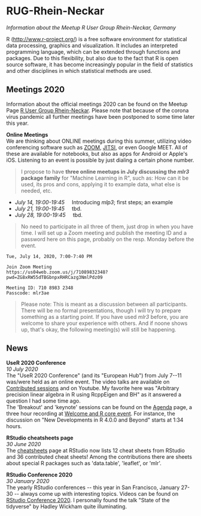 # RUG-Rhein-Neckar

*Information about the Meetup R User Group Rhein-Neckar, Germany*

R (<http://www.r-project.org/>) is a free software environment for statistical data processing, graphics and visualization. It includes an interpreted programming language, which can be extended through functions and packages. Due to this flexibility, but also due to the fact that R is open source software, it has become increasingly popular in the field of statistics and other disciplines in which statistical methods are used.


## Meetings 2020

Information about the official meetings 2020 can be found on the Meetup Page [R User Group Rhein-Neckar](https://www.meetup.com/R-User-Group-Rhein-Neckar/). Please note that because of the corona virus pandemic all further meetings have been postponed to some time later this year.

**Online Meetings**  
We are thinking about ONLINE meetings during this summer, utilizing video conferencing software such as [ZOOM](https://zoom.us/), [JITSI](https://jitsi.org/), or even Google MEET. All of these are available for notebooks, but also as apps for Android or Apple's iOS. Listening to an event is possible by just dialing a certain phone number.

> I propose to have **three online meetups in July discussing the *mlr3* package family** for "Machine Learning in R", such as: How can it be used, its pros and cons, applying it to example data, what else is needed, etc.

* *July 14, 19:00-19:45* &nbsp;&nbsp;&nbsp; Introducing *mlp3*; first steps; an example
* *July 21, 19:00-19:45* &nbsp;&nbsp;&nbsp; tbd.
* *July 28, 19:00-19:45* &nbsp;&nbsp;&nbsp; tbd.

> No need to participate in all three of them, just drop in when you have time. I will set up a Zoom meeting and publish the meeting ID and a password here on this page, probably on the resp. Monday before the event.

    Tue, July 14, 2020, 7:00-7:40 PM

    Join Zoom Meeting
    https://us04web.zoom.us/j/71089832348?pwd=ZG8xRW55dTBGbnpxRHRCazg3NmlPdz09

    Meeting ID: 710 8983 2348
    Passcode: mlr3ae

> Please note: This is meant as a discussion between all participants. There will be no formal presentations, though I will try to prepare something as a starting point. If you have used *mlr3* before, you are welcome to share your experience with others. And if noone shows up, that's okay, the following meeting(s) will still be happening.


## News

**UseR 2020 Conference**  
_10 July 2020_  
The "UseR 2020 Conference" (and its "European Hub") from July 7--11 was/were held as an online event. The video talks are available on [Contributed sessions](https://user2020.r-project.org/program/contributed/) and on Youtube. My favorite here was "Arbitrary precision linear algebra in R using RcppEigen and BH" as it answered a question I had some time ago.  
The 'Breakout' and 'keynote' sessions can be found on the [Agenda](https://user2020.r-project.org/program/agenda/) page, a three hour recording at [Welcome and R core event](https://www.youtube.com/watch?v=X_eDHNVceCU&feature=youtu.be). For instance, the discussion on "New Developments in R 4.0.0 and Beyond" starts at 1:34 hours.

**RStudio cheatsheets page**  
_30 June 2020_  
The [cheatsheets](https://rstudio.com/resources/cheatsheets/) page at RStudio now lists 12 cheat sheets from RStudio and 36 contributed cheat sheets! Among the contributions there are sheets about special R packages such as 'data.table', 'leaflet', or 'mlr'.

**RStudio Conference 2020**  
_30 January 2020_  
The yearly RStudio conferences -- this year in San Francisco, January 27-30  -- always come up with interesting topics. Videos can be found on [RStudio Conference 2020](https://resources.rstudio.com/rstudio-conf-2020). I personally found the talk "State of the tidyverse" by Hadley Wickham quite illuminating.

